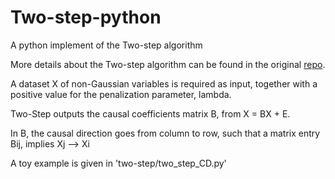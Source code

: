 # Two-step-python

A python implement of the Two-step algorithm

More details about the Two-step algorithm can be found in the original [repo](https://github.com/cabal-cmu/Two-Step).

A dataset X of non-Gaussian variables is required as input, together with a positive value for the penalization parameter, lambda.

Two-Step outputs the causal coefficients matrix B, from X = BX + E.

In B, the causal direction goes from column to row, such that a matrix entry Bij, implies Xj --> Xi

A toy example is given in 'two-step/two_step_CD.py'

